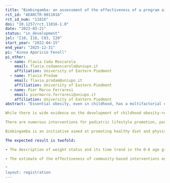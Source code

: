 ```yaml
---
title: "Bimbingamba: an assessment of the effectiveness of a program aimed at improving lifestyles of children aged 0-6."
rct_id: "AEARCTR-0011016"
rct_id_num: "11016"
doi: "10.1257/rct.11016-1.0"
date: "2023-03-21"
status: "in_development"
jel: "I10, I18, C93, I20"
start_year: "2022-04-15"
end_year: "2025-12-31"
pi: "Ainoa Aparicio Fenoll"
pi_other:
  - name: Flavia Coda Moscarola
    email: flavia.codamoscarola@uniupo.it
    affiliation: University of Eastern Piedmont
  - name: Flavia Prodam
    email: flavia.prodam@uniupo.it
    affiliation: University of Eastern Piedmont
  - name: Pier Marco Ferraresi
    email: piermarco.ferraresi@uniupo.it
    affiliation: University of Eastern Piedmont
abstract: "Essential obesity, even in childhood, has a multifactorial origin, being mainly determined by the interaction of environmental factors, primarily an incorrect lifestyle, and individual factors, including genetic risk factors. The return to a "normal" weight condition, particularly if an excess weight has arisen in the first years of life, seems very diﬃcult to achieve due to mechanisms that are not only behavioral but also related to epigenetic imprinting characterized by a trans-generational effect. Numerous risk factors that influence the development and maintenance of an obese phenotype act as early as prenatally and particularly in the first 1000 days of life.
While there is wide evidence on the development of childhood obesity-related diseases, there is scarce evidence on what interventions are proven to be effective and long-lasting. The observation that childhood obesity in developed countries presents itself with clear social and geographic gradients justifies primary prevention interventions implemented at family and community levels.
There are numerous interventions for pediatric lifestyle promotion, particularly those aimed at primary and middle school; few, however, have targeted the 0-6 age group. Furthermore, most of lifestyle promotion interventions have not been measured in terms of effectiveness.
Bimbingamba is an initiative aimed at promoting healthy diet and physical exercise among children in the 0-6 age group. The initiative will take place in a municipality in Northern Italy and will involve the entire community of resident children; the general objective of this project is to assess the effectiveness of such an intervention.
The expected result is twofold:
- The description of weight status and its time trend in the 0-6 age group, by socio-economic level, parents' characteristics, and lifestyle of the children and their families.
- The estimate of the effectiveness of community-based interventions on lifestyles and bio-metrics, health, well-being outcomes, and soft-skills in the 0-6-year-old population.
"
layout: registration
---
```


